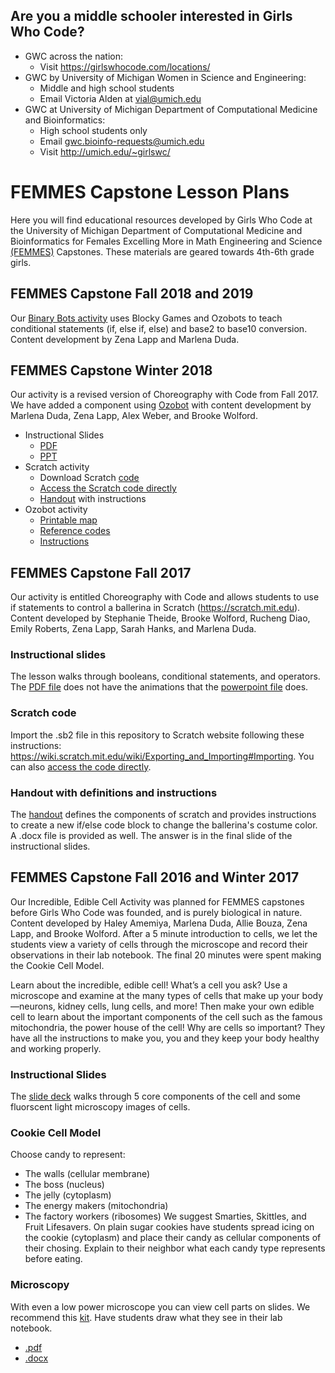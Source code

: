 
## Are you a middle schooler interested in Girls Who Code?
- GWC across the nation:
  * Visit https://girlswhocode.com/locations/
- GWC by University of Michigan Women in Science and Engineering:
  * Middle and high school students
  * Email Victoria Alden at vial@umich.edu
- GWC at University of Michigan Department of Computational Medicine and Bioinformatics:
  * High school students only
  * Email gwc.bioinfo-requests@umich.edu
  * Visit http://umich.edu/~girlswc/
  
# FEMMES Capstone Lesson Plans
Here you will find educational resources developed by Girls Who Code at the University of Michigan Department of Computational Medicine and Bioinformatics for Females Excelling More in Math Engineering and Science [(FEMMES)](https://www.femmes.studentorgs.umich.edu) Capstones. These materials are geared towards 4th-6th grade girls.

## FEMMES Capstone Fall 2018 and 2019

Our [Binary Bots activity](ozobotLessons/binary_numbers/README.md) uses Blocky Games and Ozobots to teach conditional statements (if, else if, else) and base2 to base10 conversion. Content development by Zena Lapp and Marlena Duda.

## FEMMES Capstone Winter 2018

Our activity is a revised version of Choreography with Code from Fall 2017. We have added a component using [Ozobot](https://ozobot.com) with content development by Marlena Duda, Zena Lapp, Alex Weber, and Brooke Wolford.

- Instructional Slides
  * [PDF](Choreography_with_Code_FEMMES_Feb_17_2018.pdf)
  * [PPT](Choreography_with_Code_FEMMES_Feb_17_2018.pptx)
- Scratch activity
  * Download Scratch [code](Choreography_with_Code_FEMMES_Feb_2018.sb2)
  * [Access the Scratch code directly](https://scratch.mit.edu/projects/201961603/) 
  * [Handout](FEMMES_handout_Feb_2018.pdf) with instructions 
- Ozobot activity
  * [Printable map](femmes_ozobot_6.pdf)
  * [Reference codes](ozobot-ozocodes-reference.pdf)
  * [Instructions](Dances_with_Ozobots_Instructions.pdf)
  
## FEMMES Capstone Fall 2017

Our activity is entitled Choreography with Code and allows students to use if statements to control a ballerina in Scratch (https://scratch.mit.edu). Content developed by Stephanie Theide, Brooke Wolford, Rucheng Diao, Emily Roberts, Zena Lapp, Sarah Hanks, and Marlena Duda.

### Instructional slides 
The lesson walks through booleans, conditional statements, and operators. The [PDF file](Choreography_with_Code_FEMMES_Nov_11_2017.pdf) does not have the animations that the [powerpoint file](Choreography_with_Code_FEMMES_Nov_11_2017.pptx) does.

### Scratch code
Import the .sb2 file in this repository to Scratch website following these instructions: https://wiki.scratch.mit.edu/wiki/Exporting_and_Importing#Importing. You can also [access the code directly](https://scratch.mit.edu/projects/184623153/).

### Handout with definitions and instructions
The [handout](FEMMES_Nov11_handout.pdf) defines the components of scratch and provides instructions to create a new if/else code block to change the ballerina's costume color. A .docx file is provided as well. The answer is in the final slide of the instructional slides.
  
## FEMMES Capstone Fall 2016 and Winter 2017

Our Incredible, Edible Cell Activity was planned for FEMMES capstones before Girls Who Code was founded, and is purely biological in nature. Content developed by Haley Amemiya, Marlena Duda, Allie Bouza, Zena Lapp, and Brooke Wolford. After a 5 minute introduction to cells, we let the students view a variety of cells through the microscope and record their observations in their lab notebook. The final 20 minutes were spent making the Cookie Cell Model.

Learn about the incredible, edible cell! What’s a cell you ask? Use a microscope and examine at the many types of cells that make up your body—neurons, kidney cells, lung cells, and more! Then make your own edible cell to learn about the important components of the cell such as the famous mitochondria, the power house of the cell! Why are cells so important? They have all the instructions to make you, you and they keep your body healthy and working properly.

### Instructional Slides
The [slide deck](Incredible_Edible_Cell.pptx) walks through 5 core components of the cell and some fluorscent light microscopy images of cells.

### Cookie Cell Model
Choose candy to represent:
- The walls (cellular membrane)
- The boss (nucleus)
- The jelly (cytoplasm)
- The energy makers (mitochondria)
- The factory workers (ribosomes)
We suggest Smarties, Skittles, and Fruit Lifesavers. On plain sugar cookies have students spread icing on the cookie (cytoplasm) and place their candy as cellular components of their chosing. Explain to their neighbor what each candy type represents before eating.

### Microscopy
With even a low power microscope you can view cell parts on slides. We recommend this [kit](https://www.amazon.com/AmScope-PS25-Microscope-Biological-Education/dp/B0055DZ3EK/ref=sr_1_4?s=industrial&ie=UTF8&qid=1525977545&sr=1-4&keywords=amscope+slides). Have students draw what they see in their lab notebook.
- [.pdf](Lab_Notebook_FEMMES_Capstone_Event.pdf)
- [.docx](Lab_Notebook_FEMMES_Capstone_Event.docx)




